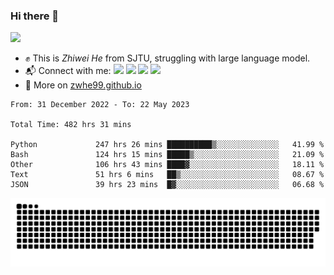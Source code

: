 ### Hi there 👋 

![](https://komarev.com/ghpvc/?username=zwhe99)
- :fist: This is *Zhiwei He* from SJTU, struggling with large language model.
- :mailbox_with_mail: Connect with me: <a href = "mailto: hezw.tkcw@gmail.com"><img src="https://img.shields.io/badge/-Mail1-red?style=flat&logo=gmail&logoColor=white" target="_blank"></a> <a href = "mailto: zwhe.cs@sjtu.edu.cn"><img src="https://img.shields.io/badge/-Mail2-%23333?style=flat&logo=gmail&logoColor=white" target="_blank"></a> <a href = "https://twitter.com/zwhe99"><img src="https://img.shields.io/badge/-Twitter-%234a99e9?style=flat&logo=twitter&logoColor=white" target="_blank"></a> <a href = "https://www.zhihu.com/people/hbenmazi-8"><img src="https://img.shields.io/badge/-%E7%9F%A5%E4%B9%8E-%232f6be0" target="_blank"></a>
- :blue_book: More on [zwhe99.github.io](https://zwhe99.github.io/)
<!--START_SECTION:waka-->

```text
From: 31 December 2022 - To: 22 May 2023

Total Time: 482 hrs 31 mins

Python             247 hrs 26 mins ██████████▒░░░░░░░░░░░░░░   41.99 %
Bash               124 hrs 15 mins █████▒░░░░░░░░░░░░░░░░░░░   21.09 %
Other              106 hrs 43 mins ████▓░░░░░░░░░░░░░░░░░░░░   18.11 %
Text               51 hrs 6 mins   ██▒░░░░░░░░░░░░░░░░░░░░░░   08.67 %
JSON               39 hrs 23 mins  █▓░░░░░░░░░░░░░░░░░░░░░░░   06.68 %
```

<!--END_SECTION:waka-->
![](https://raw.githubusercontent.com/zwhe99/zwhe99/main/assets/github-contribution-grid-snake.svg)
